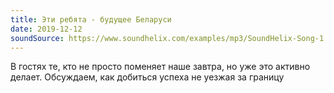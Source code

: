 ```yaml
---
title: Эти ребята - будущее Беларуси
date: 2019-12-12
soundSource: https://www.soundhelix.com/examples/mp3/SoundHelix-Song-1.mp3
---
```


В гостях те, кто не просто поменяет наше завтра, но уже это активно делает. Обсуждаем, как добиться успеха не уезжая за границу
